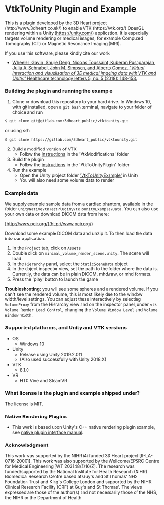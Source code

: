 # VtkToUnity Plugin and Example

This is a plugin developed by the 3D Heart project (http://www.3dheart.co.uk/) to enable VTK (https://vtk.org/) OpenGL rendering within a Unity (https://unity.com/) application. It is especially targets volume rendering or medical images, for example Computed Tomography (CT) or Magnetic Resonance Imaging (MRI).

If you use this software, please kindly cite our work:

* [Wheeler, Gavin, Shujie Deng, Nicolas Toussaint, Kuberan Pushparajah, Julia A. Schnabel, John M. Simpson, and Alberto Gomez. *"Virtual interaction and visualisation of 3D medical imaging data with VTK and Unity."* Healthcare technology letters 5, no. 5 (2018): 148-153.](https://ieeexplore.ieee.org/abstract/document/8527762)


### Building the plugin and running the example

1. Clone or download this repository to your hard drive. In Windows 10, with [git](https://git-scm.com/download/win) installed, open a `git bash` terminal, navigate to your folder of choice and run

```bash
$ git clone git@gitlab.com:3dheart_public/vtktounity.git
```

or using ssh

```bash
$ git clone https://gitlab.com/3dheart_public/vtktounity.git
```
2. Build a modified version of VTK
	* Follow the [instructions](VtkModifications#vtktounity-plugin-vtk-modifications) in the 'VtkModifications' folder
3. Build the plugin
	* Follow the [instructions](VtkToUnityPlugin#vtktounity-plugin-build-instructions) in the 'VtkToUnityPlugin' folder
4. Run the example
	* Open the Unity project folder ['VtkToUnityExample'](VtkToUnityExample#vtktounity-example) in Unity
	* You will also need some volume data to render


### Example data

We supply example sample data from a cardiac phantom, available in the folder `UnityNativeVtkTestPlugin\VtkToUnityExample\Data`. You can also use your own data or  download DICOM data from here:

[http://www.pcir.org/](http://www.pcir.org/)

Download some example DICOM data and unzip it. To then load the data into our application:
1. In the `Project` tab, click on `Assets`
2. Double click on `minimal_volume_render_scene.unity`. The scene will load.
3. In the `Hierarchy` panel, select the `StaticSceneData` object
4. In the object inspector view, set the path to the folder where the data is. Currently, the data can be in plain DICOM, mhd/raw, or mhd formats.
5. Press the 'play' button to launch the game

**Troubleshooting:** you will see some spheres and a rendered volume. If you can't see the rendered volume, this is most likely due to the window width/level settings. You can adjust these interactively by selecting `VolumeProxy` from the Hierarchy view and on the inspector panel, under `vtk Volume Render Load Control`, changing the `Volume Window Level` and `Volume Window Width`.


### Supported platforms, and Unity and VTK versions

* OS
	* Windows 10
* Unity
	* Release using Unity 2019.2.0f1
	* (Also used successfully with Unity 2018.X)
* VTK
	* 8.1.0
* VR
	* HTC Vive and SteamVR


### What license is the plugin and example shipped under?

The license is MIT.


### Native Rendering Plugins

* This work is based upon Unity's C++ native rendering plugin example, see [native plugin interface manual](http://docs.unity3d.com/Manual/NativePluginInterface.html).

### Acknowledgment

This work was supported by the NIHR i4i funded 3D Heart project [II-LA-0716-20001]. This work was also supported by the Wellcome/EPSRC Centre for Medical Engineering [WT 203148/Z/16/Z]. The research was funded/supported by the National Institute for Health Research (NIHR) Biomedical Research Centre based at Guy's and St Thomas' NHS Foundation Trust and King's College London and supported by the NIHR Clinical Research Facility (CRF) at Guy's and St Thomas'. The views expressed are those of the author(s) and not necessarily those of the NHS, the NIHR or the Department of Health.




